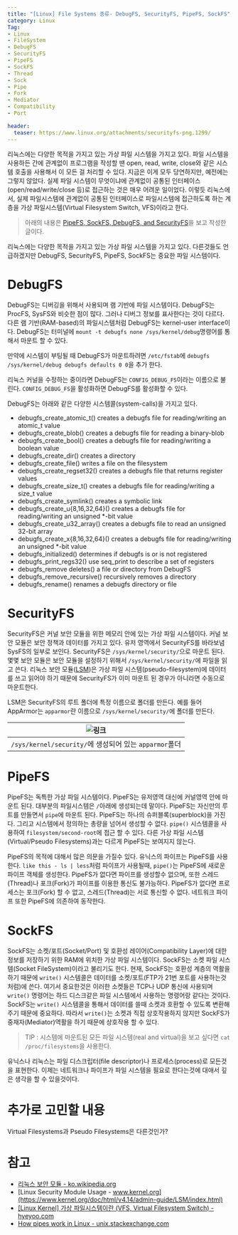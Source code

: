```yaml
---
title: "[Linux] File Systems 종류- DebugFS, SecurityFS, PipeFS, SockFS"
category: Linux
Tag:
- Linux
- FileSystem
- DebugFS
- SecurityFS
- PipeFS
- SockFS
- Thread
- Sock
- Pipe
- Fork
- Mediator
- Compatibility
- Port

header:
  teaser: https://www.linux.org/attachments/securityfs-png.1299/
---
```


리눅스에는 다양한 목적을 가지고 있는 가상 파일 시스템을 가지고 있다. 파일 시스템을 사용하든 간에 관계없이 프로그램을 작성할 땐 open, read, write, close와 같은 시스템 호출을 사용해서 이 모든 걸 처리할 수 있다. 지금은 이게 모두 당연하지만, 예전에는 그렇지 않았다. 실제 파일 시스템이 무엇이냐에 관계없이 공통된 인터페이스(open/read/write/close 등)로 접근하는 것은 매우 어려운 일이었다. 이렇듯 리눅스에서, 실제 파일시스템에 관계없이 공통된 인터페이스로 파일시스템에 접근하도록 하는 계층을 가상 파일시스템(Virtual Filesystem Switch, VFS)이라고 한다.

> 아래의 내용은 [PipeFS, SockFS, DebugFS, and SecurityFS](https://www.linux.org/threads/pipefs-sockfs-debugfs-and-securityfs.9638/)을 보고 작성한 글이다.
 
리눅스에는 다양한 목적을 가지고 있는 가상 파일 시스템을 가지고 있다. 다른것들도 언급하겠지만 DebugFS, SecurityFS, PipeFS, SockFS는 중요한 파일 시스템이다.
 
# DebugFS

DebugFS는 디버깅을 위해서 사용되며 램 기반에 파일 시스템이다. DebugFS는 ProcFS, SysFS와 비슷한 점이 많다. 그러나 디버그 정보를 표사한다는 것이 다르다. 다른 램 기반(RAM-based)의 파일시스템처럼 DebugFS는 kernel-user interface이다. DebugFS는 터미널에 `mount -t debugfs none /sys/kernel/debug`명령어를 통해서 마운트 할 수 있다.

만약에 시스템이 부팅될 때 DebugFS가 마운트하려면 `/etc/fstab`에 `debugfs /sys/kernel/debug debugfs defaults 0 0`을 추가 한다.

리눅스 커널을 수정하는 중이라면 DebugFS는 `CONFIG_DEBUG_FS`이라는 이름으로 불린다. `CONFIG_DEBUG_FS`을 활성화하면 DebugFS를 활성화할 수 있다.

DebugFS는 아래와 같은 다양한 시스템콜(system-calls)을 가지고 있다.

* debugfs_create_atomic_t() creates a debugfs file for reading/writing an atomic_t value
* debugfs_create_blob() creates a debugfs file for reading a binary-blob
* debugfs_create_bool() creates a debugfs file for reading/writing a boolean value
* debugfs_create_dir() creates a directory
* debugfs_create_file() writes a file on the filesystem
* debugfs_create_regset32() creates a debugfs file that returns register values
* debugfs_create_size_t() creates a debugfs file for reading/writing a size_t value
* debugfs_create_symlink() creates a symbolic link
* debugfs_create_u{8,16,32,64}() creates a debugfs file for reading/writing an unsigned *-bit value
* debugfs_create_u32_array() creates a debugfs file to read an unsigned 32-bit array
* debugfs_create_x{8,16,32,64}() creates a debugfs file for reading/writing an unsigned *-bit value
* debugfs_initialized() determines if debugfs is or is not registered
* debugfs_print_regs32() use seq_print to describe a set of registers
* debugfs_remove deletes() a file or directory from DebugFS
* debugfs_remove_recursive() recursively removes a directory
* debugfs_rename() renames a debugfs directory or file

# SecurityFS

SecurityFS은 커널 보안 모듈을 위한 메모리 안에 있는 가상 파일 시스템이다. 커널 보안 모듈은 보안 정책과 데이터를 가지고 있다. 유저 영역에서 SecurityFS를 바라보념 SysFS의 일부로 보인다. SecurityFS은 `/sys/kernel/security/`으로 마운트 된다. 몇몇 보안 모듈은 보안 모듈을 설정하기 위해서 `/sys/kernel/security/`에 파일을 읽고 쓴다. 리눅스 보안 모듈([LSM](https://www.kernel.org/doc/html/v4.14/admin-guide/LSM/index.html))은 가상 파일 시스템(pseudo-filesystem)에 데이터를 쓰고 읽어야 하기 때문에 SecurityFS가 이미 마운트 된 경우가 아니라면 수동으로 마운트한다.

LSM은 SecurityFS의 루트 폴더에 특정 이름으로 폴더를 만든다. 예를 들어 AppArmor는 `apparmor`란 이름으로 `/sys/kernel/security/`에 폴더를 만든다.

|![링크](https://www.linux.org/attachments/securityfs-png.1299/)|
|:---:|
| `/sys/kernel/security/`에 생성되어 있는 `apparmor`폴더|

# PipeFS

PipeFS는 독특한 가상 파일 시스템이다. PipeFS는 유저영역 대신에 커널영역 안에 마운트 된다. 대부분의 파일시스템은 `/`아래에 생성되는데 말이다. PipeFS는 자신만의 루트를 만들면서 `pipe`에 마운트 된다. PipeFS는 하나의 슈퍼블록(superblock)을 가진다. 그리고 시스템에서 정의하는 총량을 넘어서 생성할 수 없다. `pipe()` 시스템콜을 사용하여 `filesystem/second-root`에 접근 할 수 있다. 다른 가상 파일 시스템(Virtual/Pseudo Filesystems)과는 다르게 PipeFS는 보여지지 않는다.

PipeFS의 목적에 대해서 많은 의문을 가질수 있다. 유닉스의 파이프는 PipeFS를 사용한다. `like this - ls | less`처럼 파이프가 사용될때, `pipe()`는 PipeFS에 새로운 파이프 객체를 생성한다. PipeFS가 없다면 파이프를 생성할수 없으며, 또한 스레드(Thread)나 포크(Fork)가 파이프를 이용한 통신도 불가능하다. PipeFS가 없다면 프로세스는 포크(Fork) 할 수 없고, 스레드(Thread)는 서로 통신할 수 없다. 네트워크 파이프 또한 PipeFS에 의존하여 동작한다.

# SockFS

SockFS는 소켓/포트(Socket/Port) 및 호환성 레이어(Compatibility Layer)에 대한 정보를 저장하기 위한 RAM에 위치한 가상 파일 시스템이다. SockFS는 소켓 파일 시스템(Socket FileSystem)이라고 불리기도 한다. 현재, SockFS는 호환성 계층의 역활을 하기 때문에 `write()` 시스템콜은 데이터를 소켓/포트(FTP가 21번 포트를 사용하는것처럼)에 쓴다. 여기서 중요한것은 이러한 소켓들은 TCP나 UDP 통신에 사용되며 `write()` 명령어는 하드 디스크같은 파일 시스템에서 사용하는 명령어랑 같다는 것이다. SockFS는 `write()` 시스템콜을 통해서 데이터를 쓸때 소켓과 호환할 수 있도록 변환해주기 때문에 중요하다. 따라서 `write()`는 소켓과 직접 상호작용하지 않지만 SockFS가 중재자(Mediator)역활을 하기 때문에 상호작용 할 수 있다.

> TIP : 시스템에 마운트된 모든 파일 시스템(real and virtual)을 보고 싶다면 `cat /proc/filesystems`을 사용한다.

유닉스나 리눅스는 파일 디스크립터(file descriptor)나 프로세스(process)로 모든것을 표현한다. 이제는 네트워크나 파이프가 파일 시스템을 필요로 한다는것에 대애서 깊은 생각을 할 수 있을것이다.

# 추가로 고민할 내용

Virtual Filesystems과 Pseudo Filesystems은 다른것인가?

# 참고

* [리눅스 보안 모듈 - ko.wikipedia.org](https://ko.wikipedia.org/wiki/%EB%A6%AC%EB%88%85%EC%8A%A4_%EB%B3%B4%EC%95%88_%EB%AA%A8%EB%93%88)
* [Linux Security Module Usage - www.kernel.org](https://www.kernel.org/doc/html/v4.14/admin-guide/LSM/index.html)
* [[Linux Kernel] 가상 파일시스템이란 (VFS, Virtual Filesystem Switch) - hyeyoo.com](https://hyeyoo.com/84)
* [How pipes work in Linux - unix.stackexchange.com](https://unix.stackexchange.com/questions/148401/how-pipes-work-in-linux)
